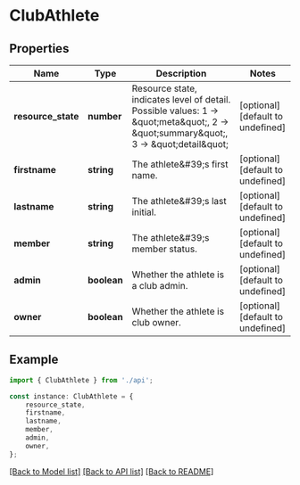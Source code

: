 # ClubAthlete


## Properties

Name | Type | Description | Notes
------------ | ------------- | ------------- | -------------
**resource_state** | **number** | Resource state, indicates level of detail. Possible values: 1 -&gt; \&quot;meta\&quot;, 2 -&gt; \&quot;summary\&quot;, 3 -&gt; \&quot;detail\&quot; | [optional] [default to undefined]
**firstname** | **string** | The athlete\&#39;s first name. | [optional] [default to undefined]
**lastname** | **string** | The athlete\&#39;s last initial. | [optional] [default to undefined]
**member** | **string** | The athlete\&#39;s member status. | [optional] [default to undefined]
**admin** | **boolean** | Whether the athlete is a club admin. | [optional] [default to undefined]
**owner** | **boolean** | Whether the athlete is club owner. | [optional] [default to undefined]

## Example

```typescript
import { ClubAthlete } from './api';

const instance: ClubAthlete = {
    resource_state,
    firstname,
    lastname,
    member,
    admin,
    owner,
};
```

[[Back to Model list]](../README.md#documentation-for-models) [[Back to API list]](../README.md#documentation-for-api-endpoints) [[Back to README]](../README.md)
